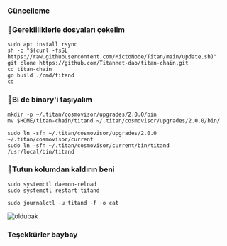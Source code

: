 

### Güncelleme

### 🚧Gerekliliklerle dosyaları çekelim

```
sudo apt install rsync
sh -c "$(curl -fsSL https://raw.githubusercontent.com/MictoNode/Titan/main/update.sh)"
git clone https://github.com/Titannet-dao/titan-chain.git
cd titan-chain
go build ./cmd/titand
cd
```

### 🚧Bi de binary'i taşıyalım
```
mkdir -p ~/.titan/cosmovisor/upgrades/2.0.0/bin
mv $HOME/titan-chain/titand ~/.titan/cosmovisor/upgrades/2.0.0/bin/
```
```
sudo ln -sfn ~/.titan/cosmovisor/upgrades/2.0.0 ~/.titan/cosmovisor/current
sudo ln -sfn ~/.titan/cosmovisor/current/bin/titand /usr/local/bin/titand
```

### 🚧Tutun kolumdan kaldırın beni
```
sudo systemctl daemon-reload
sudo systemctl restart titand
```
```
sudo journalctl -u titand -f -o cat
```
![oldubak](https://github.com/user-attachments/assets/9315d97e-dfff-49c0-8f02-a38bfa24681c)


### Teşekkürler baybay
